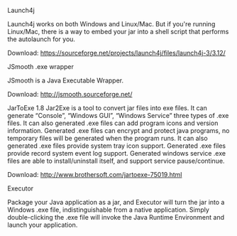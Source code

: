 Launch4j

Launch4j works on both Windows and Linux/Mac. But if you're running Linux/Mac, there is a way to embed your jar into a shell script that performs the autolaunch for you.

Download: https://sourceforge.net/projects/launch4j/files/launch4j-3/3.12/

JSmooth .exe wrapper

JSmooth is a Java Executable Wrapper.

Download: http://jsmooth.sourceforge.net/

JarToExe 1.8 Jar2Exe is a tool to convert jar files into exe files. It can generate “Console”, “Windows GUI”, “Windows Service” three types of .exe files. It can also generated .exe files can add program icons and version information. Generated .exe files can encrypt and protect java programs, no temporary files will be generated when the program runs. It can also generated .exe files provide system tray icon support. Generated .exe files provide record system event log support. Generated windows service .exe files are able to install/uninstall itself, and support service pause/continue.

Download: http://www.brothersoft.com/jartoexe-75019.html

Executor

Package your Java application as a jar, and Executor will turn the jar into a Windows .exe file, indistinguishable from a native application. Simply double-clicking the .exe file will invoke the Java Runtime Environment and launch your application.
